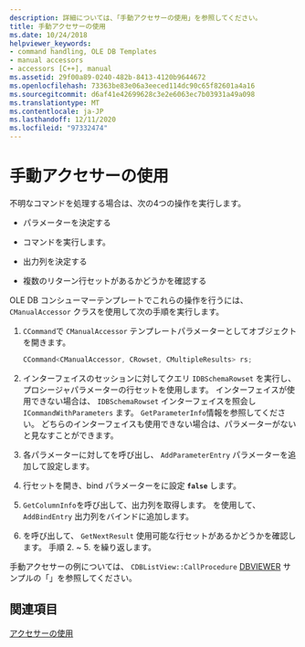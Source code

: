 ```yaml
---
description: 詳細については、「手動アクセサーの使用」を参照してください。
title: 手動アクセサーの使用
ms.date: 10/24/2018
helpviewer_keywords:
- command handling, OLE DB Templates
- manual accessors
- accessors [C++], manual
ms.assetid: 29f00a89-0240-482b-8413-4120b9644672
ms.openlocfilehash: 73363be83e06a3eeced114dc90c65f82601a4a16
ms.sourcegitcommit: d6af41e42699628c3e2e6063ec7b03931a49a098
ms.translationtype: MT
ms.contentlocale: ja-JP
ms.lasthandoff: 12/11/2020
ms.locfileid: "97332474"
---
```

# <a name="using-manual-accessors"></a>手動アクセサーの使用

不明なコマンドを処理する場合は、次の4つの操作を実行します。

- パラメーターを決定する

- コマンドを実行します。

- 出力列を決定する

- 複数のリターン行セットがあるかどうかを確認する

OLE DB コンシューマーテンプレートでこれらの操作を行うには、 `CManualAccessor` クラスを使用して次の手順を実行します。

1. `CCommand`で `CManualAccessor` テンプレートパラメーターとしてオブジェクトを開きます。

    ```cpp
    CCommand<CManualAccessor, CRowset, CMultipleResults> rs;
    ```

1. インターフェイスのセッションに対してクエリ `IDBSchemaRowset` を実行し、プロシージャパラメーターの行セットを使用します。 インターフェイスが使用できない場合は、 `IDBSchemaRowset` インターフェイスを照会し `ICommandWithParameters` ます。 `GetParameterInfo`情報を参照してください。 どちらのインターフェイスも使用できない場合は、パラメーターがないと見なすことができます。

1. 各パラメーターに対してを呼び出し、 `AddParameterEntry` パラメーターを追加して設定します。

1. 行セットを開き、bind パラメーターをに設定 **`false`** します。

1. `GetColumnInfo`を呼び出して、出力列を取得します。 を使用して、 `AddBindEntry` 出力列をバインドに追加します。

1. を呼び出して、 `GetNextResult` 使用可能な行セットがあるかどうかを確認します。 手順 2. ~ 5. を繰り返します。

手動アクセサーの例については、 `CDBListView::CallProcedure` [DBVIEWER](https://github.com/Microsoft/VCSamples/tree/master/VC2010Samples/ATL/OLEDB/Consumer) サンプルの「」を参照してください。

## <a name="see-also"></a>関連項目

[アクセサーの使用](../../data/oledb/using-accessors.md)
